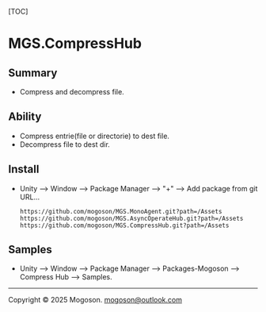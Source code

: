 [TOC]

# MGS.CompressHub

## Summary
- Compress and decompress file.


## Ability
- Compress entrie(file or directorie) to dest file.
- Decompress file to dest dir.

## Install

- Unity --> Window --> Package Manager --> "+" --> Add package from git URL...

  ```text
  https://github.com/mogoson/MGS.MonoAgent.git?path=/Assets
  https://github.com/mogoson/MGS.AsyncOperateHub.git?path=/Assets
  https://github.com/mogoson/MGS.CompressHub.git?path=/Assets
  ```

## Samples

- Unity --> Window --> Package Manager --> Packages-Mogoson --> Compress Hub --> Samples.

---

Copyright © 2025 Mogoson.	mogoson@outlook.com